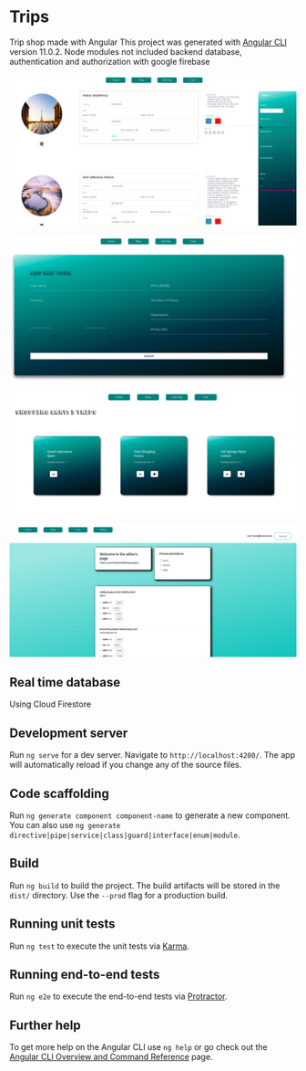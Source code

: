 # Trips
Trip shop made with Angular
This project was generated with [Angular CLI](https://github.com/angular/angular-cli) version 11.0.2.
Node modules not included
backend database, authentication and authorization with google firebase

![alt text](https://github.com/zbrze/Trips-selling-web-app/blob/main/photos/trips_screen.png?raw=true)


![alt text](https://github.com/zbrze/Trips-selling-web-app/blob/main/photos/trips_add.png?raw=true)

![alt text](https://github.com/zbrze/Trips-selling-web-app/blob/main/photos/trips_cart.png?raw=true)

![alt text](https://github.com/zbrze/Trips-selling-web-app/blob/main/photos/admin.png?raw=true)
## Real time database
Using Cloud Firestore

## Development server

Run `ng serve` for a dev server. Navigate to `http://localhost:4200/`. The app will automatically reload if you change any of the source files.

## Code scaffolding

Run `ng generate component component-name` to generate a new component. You can also use `ng generate directive|pipe|service|class|guard|interface|enum|module`.

## Build

Run `ng build` to build the project. The build artifacts will be stored in the `dist/` directory. Use the `--prod` flag for a production build.

## Running unit tests

Run `ng test` to execute the unit tests via [Karma](https://karma-runner.github.io).

## Running end-to-end tests

Run `ng e2e` to execute the end-to-end tests via [Protractor](http://www.protractortest.org/).

## Further help

To get more help on the Angular CLI use `ng help` or go check out the [Angular CLI Overview and Command Reference](https://angular.io/cli) page.
